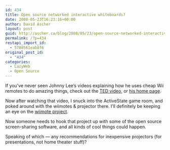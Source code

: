 ```yaml
---
id: 434
title: Open source networked interactive whiteboards?
date: 2008-05-23T16:23:16+00:00
author: David Ascher
layout: post
guid: http://ascher.ca/blog/2008/05/23/open-source-networked-interactive-whiteboards/
permalink: /?p=434
restapi_import_id:
  - 5780561eab8f6
original_post_id:
  - "434"
categories:
  - LazyWeb
  - Open Source
---
```

If you&#8217;ve never seen Johnny Lee&#8217;s videos explaining how he uses cheap Wii remotes to do amazing things, check out the [TED video](http://blip.tv/file/897059), or [his home page](http://www.cs.cmu.edu/~johnny/projects/wii/).

Now after watching that video, I snuck into the ActiveState game room, and poked around with the wiimotes & projector there. I&#8217;ll definitely be keeping an eye on the [wiimote project](http://www.wiimoteproject.com/).

Now someone needs to hook that project up with some of the open source screen-sharing software, and all kinds of cool things could happen.

Speaking of which &#8212; any recommendations for inexpensive projectors (for presentations, not home theater stuff)?